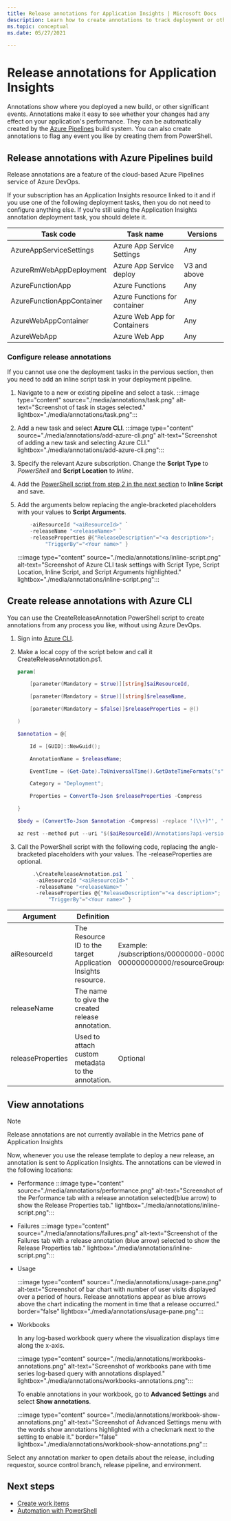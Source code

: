 ```yaml
---
title: Release annotations for Application Insights | Microsoft Docs
description: Learn how to create annotations to track deployment or other significant events with Application Insights.
ms.topic: conceptual
ms.date: 05/27/2021

---
```


# Release annotations for Application Insights

Annotations show where you deployed a new build, or other significant events. Annotations make it easy to see whether your changes had any effect on your application's performance. They can be automatically created by the [Azure Pipelines](/azure/devops/pipelines/tasks/) build system. You can also create annotations to flag any event you like by creating them from PowerShell.

## Release annotations with Azure Pipelines build

Release annotations are a feature of the cloud-based Azure Pipelines service of Azure DevOps.

If your subscription has an Application Insights resource linked to it and if you use one of the following deployment tasks, then you do not need to configure anything else. If you’re still using the Application Insights annotation deployment task, you should delete it.  

| Task code                 | Task name                     | Versions     |
|---------------------------|-------------------------------|--------------|
| AzureAppServiceSettings   | Azure App Service Settings    | Any          |
| AzureRmWebAppDeployment   | Azure App Service deploy      | V3 and above |
| AzureFunctionApp          | Azure Functions               | Any          |
| AzureFunctionAppContainer | Azure Functions for container | Any          |
| AzureWebAppContainer      | Azure Web App for Containers  | Any          |
| AzureWebApp               | Azure Web App                 | Any          |

### Configure release annotations

If you cannot use one the deployment tasks in the pervious section, then you need to add an inline script task in your deployment pipeline.

1. Navigate to a new or existing pipeline and select a task.
    :::image type="content" source="./media/annotations/task.png" alt-text="Screenshot of task in stages selected." lightbox="./media/annotations/task.png":::
1. Add a new task and select **Azure CLI**.
    :::image type="content" source="./media/annotations/add-azure-cli.png" alt-text="Screenshot of adding a new task and selecting Azure CLI." lightbox="./media/annotations/add-azure-cli.png":::
1. Specify the relevant Azure subscription.  Change the **Script Type** to *PowerShell* and **Script Location** to *Inline*.
1. Add the [PowerShell script from step 2 in the next section](#create-release-annotations-with-azure-cli) to **Inline Script** and save.
1. Add the arguments below replacing the angle-bracketed placeholders with your values to **Script Arguments**.

    ```powershell
        -aiResourceId "<aiResourceId>" `
        -releaseName "<releaseName>" `
        -releaseProperties @{"ReleaseDescription"="<a description>";
             "TriggerBy"="<Your name>" }
    ```

    :::image type="content" source="./media/annotations/inline-script.png" alt-text="Screenshot of Azure CLI task settings with Script Type, Script Location, Inline Script, and Script Arguments highlighted." lightbox="./media/annotations/inline-script.png":::

## Create release annotations with Azure CLI

You can use the CreateReleaseAnnotation PowerShell script to create annotations from any process you like, without using Azure DevOps.

1. Sign into [Azure CLI](/cli/azure/authenticate-azure-cli).

2. Make a local copy of the script below and call it CreateReleaseAnnotation.ps1.

    ```powershell
    param( 
    
        [parameter(Mandatory = $true)][string]$aiResourceId, 
    
        [parameter(Mandatory = $true)][string]$releaseName, 
    
        [parameter(Mandatory = $false)]$releaseProperties = @() 
    
    ) 
    
    $annotation = @{ 
    
        Id = [GUID]::NewGuid(); 
    
        AnnotationName = $releaseName; 
    
        EventTime = (Get-Date).ToUniversalTime().GetDateTimeFormats("s")[0]; 
    
        Category = "Deployment"; 
    
        Properties = ConvertTo-Json $releaseProperties -Compress 
    
    } 
    
    $body = (ConvertTo-Json $annotation -Compress) -replace '(\\+)"', '$1$1"' -replace "`"", "`"`"" 
    
    az rest --method put --uri "$($aiResourceId)/Annotations?api-version=2015-05-01" --body "$($body) " 
    ```

3. Call the PowerShell script with the following code, replacing the angle-bracketed placeholders with your values. The -releaseProperties are optional.

    ```powershell
         .\CreateReleaseAnnotation.ps1 `
          -aiResourceId "<aiResourceId>" `
          -releaseName "<releaseName>" `
          -releaseProperties @{"ReleaseDescription"="<a description>";
              "TriggerBy"="<Your name>" }
    ```

|Argument | Definition | Note|
|--------------|-----------------------|--------------------|
|aiResourceId | The Resource ID to the target Application Insights resource. | Example:<br> /subscriptions/00000000-0000-0000-0000-000000000000/resourceGroups/MyRGName/providers/microsoft.insights/components/MyResourceName|
|releaseName | The name to give the created release annotation. | | 
|releaseProperties | Used to attach custom metadata to the annotation. | Optional|

## View annotations

> [!NOTE]
> Release annotations are not currently available in the Metrics pane of Application Insights

Now, whenever you use the release template to deploy a new release, an annotation is sent to Application Insights. The annotations can be viewed in the following locations:

- Performance
    :::image type="content" source="./media/annotations/performance.png" alt-text="Screenshot of the Performance tab with a release annotation selected(blue arrow) to show the Release Properties tab." lightbox="./media/annotations/inline-script.png":::

- Failures
    :::image type="content" source="./media/annotations/failures.png" alt-text="Screenshot of the Failures tab with a release annotation (blue arrow) selected to show the Release Properties tab." lightbox="./media/annotations/inline-script.png":::
- Usage

    :::image type="content" source="./media/annotations/usage-pane.png" alt-text="Screenshot of bar chart with number of user visits displayed over a period of hours. Release annotations appear as blue arrows above the chart indicating the moment in time that a release occurred." border="false" lightbox="./media/annotations/usage-pane.png":::

- Workbooks

    In any log-based workbook query where the visualization displays time along the x-axis.
    
    :::image type="content" source="./media/annotations/workbooks-annotations.png" alt-text="Screenshot of workbooks pane with time series log-based query with annotations displayed." lightbox="./media/annotations/workbooks-annotations.png":::
    
    To enable annotations in your workbook, go to **Advanced Settings** and select **Show annotations**.
    
    :::image type="content" source="./media/annotations/workbook-show-annotations.png" alt-text="Screenshot of Advanced Settings menu with the words show annotations highlighted with a checkmark next to the setting to enable it." border="false" lightbox="./media/annotations/workbook-show-annotations.png":::

Select any annotation marker to open details about the release, including requestor, source control branch, release pipeline, and environment.

## Next steps

* [Create work items](./diagnostic-search.md#create-work-item)
* [Automation with PowerShell](./powershell.md)
